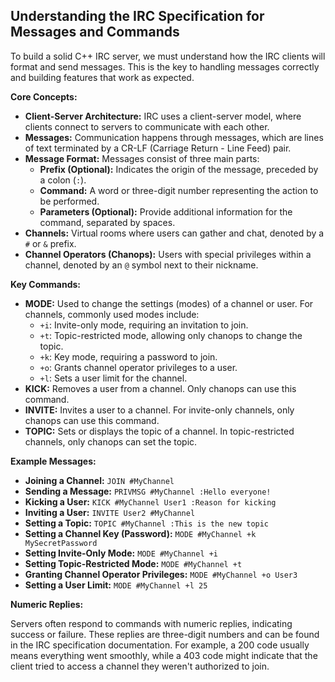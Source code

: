 ## Understanding the IRC Specification for Messages and Commands

To build a solid C++ IRC server, we must understand how the IRC clients will format and send messages. This is the key to handling messages correctly and building features that work as expected.

**Core Concepts:**

* **Client-Server Architecture:** IRC uses a client-server model, where clients connect to servers to communicate with each other.
* **Messages:** Communication happens through messages, which are lines of text terminated by a CR-LF (Carriage Return - Line Feed) pair.
* **Message Format:** Messages consist of three main parts:
    * **Prefix (Optional):** Indicates the origin of the message, preceded by a colon (`:`).
    * **Command:** A word or three-digit number representing the action to be performed.
    * **Parameters (Optional):**  Provide additional information for the command, separated by spaces.
* **Channels:** Virtual rooms where users can gather and chat, denoted by a `#` or `&` prefix.
* **Channel Operators (Chanops):** Users with special privileges within a channel, denoted by an `@` symbol next to their nickname.

**Key Commands:**

* **MODE:** Used to change the settings (modes) of a channel or user. For channels, commonly used modes include:
    * `+i`: Invite-only mode, requiring an invitation to join.
    * `+t`: Topic-restricted mode, allowing only chanops to change the topic.
    * `+k`: Key mode, requiring a password to join.
    * `+o`: Grants channel operator privileges to a user.
    * `+l`: Sets a user limit for the channel.
* **KICK:** Removes a user from a channel. Only chanops can use this command.
* **INVITE:** Invites a user to a channel. For invite-only channels, only chanops can use this command.
* **TOPIC:**  Sets or displays the topic of a channel. In topic-restricted channels, only chanops can set the topic.

**Example Messages:**

* **Joining a Channel:** `JOIN #MyChannel`
* **Sending a Message:** `PRIVMSG #MyChannel :Hello everyone!`
* **Kicking a User:** `KICK #MyChannel User1 :Reason for kicking`
* **Inviting a User:** `INVITE User2 #MyChannel`
* **Setting a Topic:** `TOPIC #MyChannel :This is the new topic`
* **Setting a Channel Key (Password):** `MODE #MyChannel +k MySecretPassword`
* **Setting Invite-Only Mode:** `MODE #MyChannel +i`
* **Setting Topic-Restricted Mode:** `MODE #MyChannel +t`
* **Granting Channel Operator Privileges:** `MODE #MyChannel +o User3`
* **Setting a User Limit:** `MODE #MyChannel +l 25`


**Numeric Replies:**

Servers often respond to commands with numeric replies, indicating success or failure. These replies are three-digit numbers and can be found in the IRC specification documentation.
For example, a 200 code usually means everything went smoothly, while a 403 code might indicate that the client tried to access a channel they weren't authorized to join.
